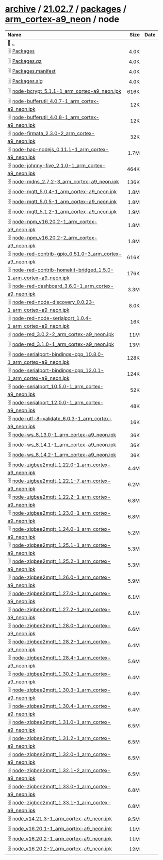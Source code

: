 ---
---

# [archive](/archive/) / [21.02.7](/archive/21.02.7/) / [packages](/archive/21.02.7/packages/) / [arm_cortex-a9_neon](/archive/21.02.7/packages/arm_cortex-a9_neon/) / node


| Name | Size | Date |
|:---|---:|---|
| 📁 [..](../) | | |
| 🗄️ [Packages](./Packages) | 4.0K | |
| 🗄️ [Packages.gz](./Packages.gz) | 4.0K | |
| 🗄️ [Packages.manifest](./Packages.manifest) | 4.0K | |
| 🗄️ [Packages.sig](./Packages.sig) | 4.0K | |
| 🗄️ [node-bcrypt_5.1.1-1_arm_cortex-a9_neon.ipk](./node-bcrypt_5.1.1-1_arm_cortex-a9_neon.ipk) | 616K | |
| 🗄️ [node-bufferutil_4.0.7-1_arm_cortex-a9_neon.ipk](./node-bufferutil_4.0.7-1_arm_cortex-a9_neon.ipk) | 12K | |
| 🗄️ [node-bufferutil_4.0.8-1_arm_cortex-a9_neon.ipk](./node-bufferutil_4.0.8-1_arm_cortex-a9_neon.ipk) | 12K | |
| 🗄️ [node-firmata_2.3.0-2_arm_cortex-a9_neon.ipk](./node-firmata_2.3.0-2_arm_cortex-a9_neon.ipk) | 32K | |
| 🗄️ [node-hap-nodejs_0.11.1-1_arm_cortex-a9_neon.ipk](./node-hap-nodejs_0.11.1-1_arm_cortex-a9_neon.ipk) | 1.7M | |
| 🗄️ [node-johnny-five_2.1.0-1_arm_cortex-a9_neon.ipk](./node-johnny-five_2.1.0-1_arm_cortex-a9_neon.ipk) | 464K | |
| 🗄️ [node-mdns_2.7.2-3_arm_cortex-a9_neon.ipk](./node-mdns_2.7.2-3_arm_cortex-a9_neon.ipk) | 136K | |
| 🗄️ [node-mqtt_5.0.4-1_arm_cortex-a9_neon.ipk](./node-mqtt_5.0.4-1_arm_cortex-a9_neon.ipk) | 1.8M | |
| 🗄️ [node-mqtt_5.0.5-1_arm_cortex-a9_neon.ipk](./node-mqtt_5.0.5-1_arm_cortex-a9_neon.ipk) | 1.8M | |
| 🗄️ [node-mqtt_5.1.2-1_arm_cortex-a9_neon.ipk](./node-mqtt_5.1.2-1_arm_cortex-a9_neon.ipk) | 1.9M | |
| 🗄️ [node-npm_v16.20.2-1_arm_cortex-a9_neon.ipk](./node-npm_v16.20.2-1_arm_cortex-a9_neon.ipk) | 1.8M | |
| 🗄️ [node-npm_v16.20.2-2_arm_cortex-a9_neon.ipk](./node-npm_v16.20.2-2_arm_cortex-a9_neon.ipk) | 1.8M | |
| 🗄️ [node-red-contrib-gpio_0.51.0-3_arm_cortex-a9_neon.ipk](./node-red-contrib-gpio_0.51.0-3_arm_cortex-a9_neon.ipk) | 616K | |
| 🗄️ [node-red-contrib-homekit-bridged_1.5.0-1_arm_cortex-a9_neon.ipk](./node-red-contrib-homekit-bridged_1.5.0-1_arm_cortex-a9_neon.ipk) | 176K | |
| 🗄️ [node-red-dashboard_3.6.0-1_arm_cortex-a9_neon.ipk](./node-red-dashboard_3.6.0-1_arm_cortex-a9_neon.ipk) | 3.3M | |
| 🗄️ [node-red-node-discovery_0.0.23-1_arm_cortex-a9_neon.ipk](./node-red-node-discovery_0.0.23-1_arm_cortex-a9_neon.ipk) | 8.0K | |
| 🗄️ [node-red-node-serialport_1.0.4-1_arm_cortex-a9_neon.ipk](./node-red-node-serialport_1.0.4-1_arm_cortex-a9_neon.ipk) | 16K | |
| 🗄️ [node-red_3.0.2-2_arm_cortex-a9_neon.ipk](./node-red_3.0.2-2_arm_cortex-a9_neon.ipk) | 11M | |
| 🗄️ [node-red_3.1.0-1_arm_cortex-a9_neon.ipk](./node-red_3.1.0-1_arm_cortex-a9_neon.ipk) | 13M | |
| 🗄️ [node-serialport-bindings-cpp_10.8.0-1_arm_cortex-a9_neon.ipk](./node-serialport-bindings-cpp_10.8.0-1_arm_cortex-a9_neon.ipk) | 128K | |
| 🗄️ [node-serialport-bindings-cpp_12.0.1-1_arm_cortex-a9_neon.ipk](./node-serialport-bindings-cpp_12.0.1-1_arm_cortex-a9_neon.ipk) | 124K | |
| 🗄️ [node-serialport_10.5.0-1_arm_cortex-a9_neon.ipk](./node-serialport_10.5.0-1_arm_cortex-a9_neon.ipk) | 52K | |
| 🗄️ [node-serialport_12.0.0-1_arm_cortex-a9_neon.ipk](./node-serialport_12.0.0-1_arm_cortex-a9_neon.ipk) | 48K | |
| 🗄️ [node-utf-8-validate_6.0.3-1_arm_cortex-a9_neon.ipk](./node-utf-8-validate_6.0.3-1_arm_cortex-a9_neon.ipk) | 16K | |
| 🗄️ [node-ws_8.13.0-1_arm_cortex-a9_neon.ipk](./node-ws_8.13.0-1_arm_cortex-a9_neon.ipk) | 36K | |
| 🗄️ [node-ws_8.14.1-1_arm_cortex-a9_neon.ipk](./node-ws_8.14.1-1_arm_cortex-a9_neon.ipk) | 36K | |
| 🗄️ [node-ws_8.14.2-1_arm_cortex-a9_neon.ipk](./node-ws_8.14.2-1_arm_cortex-a9_neon.ipk) | 36K | |
| 🗄️ [node-zigbee2mqtt_1.22.0-1_arm_cortex-a9_neon.ipk](./node-zigbee2mqtt_1.22.0-1_arm_cortex-a9_neon.ipk) | 4.4M | |
| 🗄️ [node-zigbee2mqtt_1.22.1-7_arm_cortex-a9_neon.ipk](./node-zigbee2mqtt_1.22.1-7_arm_cortex-a9_neon.ipk) | 6.2M | |
| 🗄️ [node-zigbee2mqtt_1.22.2-1_arm_cortex-a9_neon.ipk](./node-zigbee2mqtt_1.22.2-1_arm_cortex-a9_neon.ipk) | 6.8M | |
| 🗄️ [node-zigbee2mqtt_1.23.0-1_arm_cortex-a9_neon.ipk](./node-zigbee2mqtt_1.23.0-1_arm_cortex-a9_neon.ipk) | 6.8M | |
| 🗄️ [node-zigbee2mqtt_1.24.0-1_arm_cortex-a9_neon.ipk](./node-zigbee2mqtt_1.24.0-1_arm_cortex-a9_neon.ipk) | 5.2M | |
| 🗄️ [node-zigbee2mqtt_1.25.1-1_arm_cortex-a9_neon.ipk](./node-zigbee2mqtt_1.25.1-1_arm_cortex-a9_neon.ipk) | 5.3M | |
| 🗄️ [node-zigbee2mqtt_1.25.2-1_arm_cortex-a9_neon.ipk](./node-zigbee2mqtt_1.25.2-1_arm_cortex-a9_neon.ipk) | 5.3M | |
| 🗄️ [node-zigbee2mqtt_1.26.0-1_arm_cortex-a9_neon.ipk](./node-zigbee2mqtt_1.26.0-1_arm_cortex-a9_neon.ipk) | 5.9M | |
| 🗄️ [node-zigbee2mqtt_1.27.0-1_arm_cortex-a9_neon.ipk](./node-zigbee2mqtt_1.27.0-1_arm_cortex-a9_neon.ipk) | 6.1M | |
| 🗄️ [node-zigbee2mqtt_1.27.2-1_arm_cortex-a9_neon.ipk](./node-zigbee2mqtt_1.27.2-1_arm_cortex-a9_neon.ipk) | 6.1M | |
| 🗄️ [node-zigbee2mqtt_1.28.0-1_arm_cortex-a9_neon.ipk](./node-zigbee2mqtt_1.28.0-1_arm_cortex-a9_neon.ipk) | 6.6M | |
| 🗄️ [node-zigbee2mqtt_1.28.2-1_arm_cortex-a9_neon.ipk](./node-zigbee2mqtt_1.28.2-1_arm_cortex-a9_neon.ipk) | 6.4M | |
| 🗄️ [node-zigbee2mqtt_1.28.4-1_arm_cortex-a9_neon.ipk](./node-zigbee2mqtt_1.28.4-1_arm_cortex-a9_neon.ipk) | 5.6M | |
| 🗄️ [node-zigbee2mqtt_1.30.2-1_arm_cortex-a9_neon.ipk](./node-zigbee2mqtt_1.30.2-1_arm_cortex-a9_neon.ipk) | 6.4M | |
| 🗄️ [node-zigbee2mqtt_1.30.3-1_arm_cortex-a9_neon.ipk](./node-zigbee2mqtt_1.30.3-1_arm_cortex-a9_neon.ipk) | 6.4M | |
| 🗄️ [node-zigbee2mqtt_1.30.4-1_arm_cortex-a9_neon.ipk](./node-zigbee2mqtt_1.30.4-1_arm_cortex-a9_neon.ipk) | 6.4M | |
| 🗄️ [node-zigbee2mqtt_1.31.0-1_arm_cortex-a9_neon.ipk](./node-zigbee2mqtt_1.31.0-1_arm_cortex-a9_neon.ipk) | 6.5M | |
| 🗄️ [node-zigbee2mqtt_1.31.2-1_arm_cortex-a9_neon.ipk](./node-zigbee2mqtt_1.31.2-1_arm_cortex-a9_neon.ipk) | 6.5M | |
| 🗄️ [node-zigbee2mqtt_1.32.0-1_arm_cortex-a9_neon.ipk](./node-zigbee2mqtt_1.32.0-1_arm_cortex-a9_neon.ipk) | 6.5M | |
| 🗄️ [node-zigbee2mqtt_1.32.1-2_arm_cortex-a9_neon.ipk](./node-zigbee2mqtt_1.32.1-2_arm_cortex-a9_neon.ipk) | 6.5M | |
| 🗄️ [node-zigbee2mqtt_1.33.0-1_arm_cortex-a9_neon.ipk](./node-zigbee2mqtt_1.33.0-1_arm_cortex-a9_neon.ipk) | 6.8M | |
| 🗄️ [node-zigbee2mqtt_1.33.1-1_arm_cortex-a9_neon.ipk](./node-zigbee2mqtt_1.33.1-1_arm_cortex-a9_neon.ipk) | 6.8M | |
| 🗄️ [node_v14.21.3-1_arm_cortex-a9_neon.ipk](./node_v14.21.3-1_arm_cortex-a9_neon.ipk) | 9.5M | |
| 🗄️ [node_v16.20.1-1_arm_cortex-a9_neon.ipk](./node_v16.20.1-1_arm_cortex-a9_neon.ipk) | 11M | |
| 🗄️ [node_v16.20.2-1_arm_cortex-a9_neon.ipk](./node_v16.20.2-1_arm_cortex-a9_neon.ipk) | 11M | |
| 🗄️ [node_v16.20.2-2_arm_cortex-a9_neon.ipk](./node_v16.20.2-2_arm_cortex-a9_neon.ipk) | 12M | |

